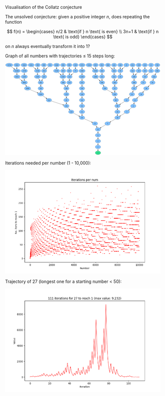 Visualisation of the Collatz conjecture

The unsolved conjecture: given a positive integer $n$, does repeating the function

$$
f(n) =
\begin{cases}
n/2 & \text{if } n \text{ is even} \\
3n+1 & \text{if } n \text{ is odd}
\end{cases}
$$

on $n$ always eventually transform it into 1?

Graph of all numbers with trajectories $\le$ 15 steps long:

![](trajectory_graph.png)

Iterations needed per number (1 - 10,000):

![](iters_per_num_up_to_10000.png)

Trajectory of 27 (longest one for a starting number < 50):

![](iters_for_27.png)
